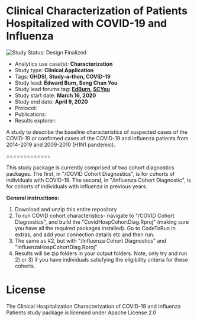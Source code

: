 Clinical Characterization of Patients Hospitalized with COVID-19 and Influenza
=============

<img src="https://img.shields.io/badge/Study%20Status-Design%20Finalized-brightgreen.svg" alt="Study Status: Design Finalized">

- Analytics use case(s): **Characterization**
- Study type: **Clinical Application**
- Tags: **OHDSI, Study-a-thon, COVID-19**
- Study lead: **Edward Burn, Seng Chan You**
- Study lead forums tag: **[EdBurn](https://forums.ohdsi.org/u/edburn), [SCYou](https://forums.ohdsi.org/u/SCYou)**
- Study start date: **March 16, 2020**
- Study end date: **April 9, 2020**
- Protocol:
- Publications:
- Results explorer:

A study to describe the baseline characteristics of suspected cases of the COVID-19 or confirmed cases of the COVID-19 and influenza patients from 2014-2019 and 2009-2010 (H1N1 pandemic).

=============

This study package is currently comprised of two cohort diagnostics packages. The first, in "/COVID Cohort Diagnostics", is for cohorts of individuals with COVID-19. The second, in "/Influenza Cohort Diagnostic", is for cohorts of individuals with influenza in previous years.  


**General instructions:**
1) Download and unzip this entire repository
2) To run COVID cohort characteristics- navigate to "/COVID Cohort Diagnostics", and build the "CovidHospCohortDiag.Rproj" (making sure you have all the required packages installed). Go to CodeToRun in extras, and add your connection details etc and then run.
3) The same as #2, but with "/Influenza Cohort Diagnostics" and "InfluenzaHospCohortDiag.Rproj"
4) Results will be zip folders in your output folders.
Note, only try and run 2) or 3) if you have individuals satisfying the eligibility criteria for these cohorts. 


License
=======

The Clinical Hospitalization Characterization of COVID-19 and Influenza Patients study package is licensed under Apache License 2.0
